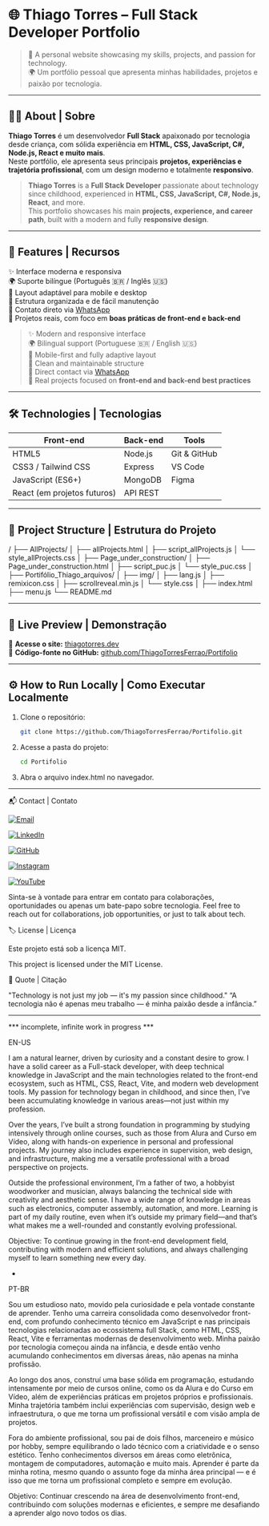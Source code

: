# 🌐 Thiago Torres – Full Stack Developer Portfolio

> 🚀 A personal website showcasing my skills, projects, and passion for technology.  
> 🌍 Um portfólio pessoal que apresenta minhas habilidades, projetos e paixão por tecnologia.

---

## 🧑‍💻 About | Sobre

**Thiago Torres** é um desenvolvedor **Full Stack** apaixonado por tecnologia desde criança, com sólida experiência em **HTML, CSS, JavaScript, C#, Node.js, React e muito mais**.  
Neste portfólio, ele apresenta seus principais **projetos, experiências e trajetória profissional**, com um design moderno e totalmente **responsivo**.

> **Thiago Torres** is a **Full Stack Developer** passionate about technology since childhood, experienced in **HTML, CSS, JavaScript, C#, Node.js, React**, and more.  
> This portfolio showcases his main **projects, experience, and career path**, built with a modern and fully **responsive design**.

---

## 🎨 Features | Recursos

✨ Interface moderna e responsiva  
🌍 Suporte bilíngue (Português 🇧🇷 / Inglês 🇺🇸)  
📱 Layout adaptável para mobile e desktop  
🧩 Estrutura organizada e de fácil manutenção  
💬 Contato direto via [WhatsApp](https://wa.me/5535997629116?text=Hello%2C%20I%20would%20like%20to%20talk%20about%20the%20Hellforge%21)  
🧠 Projetos reais, com foco em **boas práticas de front-end e back-end**  

> ✨ Modern and responsive interface  
> 🌍 Bilingual support (Portuguese 🇧🇷 / English 🇺🇸)  
> 📱 Mobile-first and fully adaptive layout  
> 🧩 Clean and maintainable structure  
> 💬 Direct contact via [WhatsApp](https://wa.me/5535997629116?text=Hello%2C%20I%20would%20like%20to%20talk%20about%20the%20Hellforge%21)  
> 🧠 Real projects focused on **front-end and back-end best practices**

---

## 🛠️ Technologies | Tecnologias

| Front-end | Back-end | Tools |
|------------|-----------|--------|
| HTML5 | Node.js | Git & GitHub |
| CSS3 / Tailwind CSS | Express | VS Code |
| JavaScript (ES6+) | MongoDB | Figma |
| React (em projetos futuros) | API REST | |

---

## 🧩 Project Structure | Estrutura do Projeto

/
├── AllProjects/
│   ├── allProjects.html
│   ├── script_allProjects.js
│   └── style_allProjects.css
│
├── Page_under_construction/
│   ├── Page_under_construction.html
│   ├── script_puc.js
│   └── style_puc.css
│
├── Portifólio_Thiago_arquivos/
│   ├── img/
│   ├── lang.js
│   ├── remixicon.css
│   ├── scrollreveal.min.js
│   └── style.css
│
├── index.html
├── menu.js
└── README.md


---

## 🚀 Live Preview | Demonstração

🔗 **Acesse o site:** [thiagotorres.dev](https://thiagotorres.dev/)  
💾 **Código-fonte no GitHub:** [github.com/ThiagoTorresFerrao/Portifolio](https://github.com/ThiagoTorresFerrao/Portifolio)

---

## ⚙️ How to Run Locally | Como Executar Localmente

1. Clone o repositório:
   ```bash
   git clone https://github.com/ThiagoTorresFerrao/Portifolio.git

2. Acesse a pasta do projeto:
    ```bash
    cd Portifolio

3. Abra o arquivo index.html no navegador.

---

📬 Contact | Contato

[![Email](https://img.shields.io/badge/Email-D14836?style=for-the-badge&logo=gmail&logoColor=white)](mailto:thiago.guitarrista@bol.com.br)

[![LinkedIn](https://img.shields.io/badge/LinkedIn-0077B5?style=for-the-badge&logo=linkedin&logoColor=white)](https://linkedin.com/in/thiagotorresferrao)

[![GitHub](https://img.shields.io/badge/GitHub-100000?style=for-the-badge&logo=github&logoColor=white)](https://github.com/ThiagoTorresFerrao)

[![Instagram](https://img.shields.io/badge/Instagram-E4405F?style=for-the-badge&logo=instagram&logoColor=white)](https://www.instagram.com/thiagotorresferrao/)

[![YouTube](https://img.shields.io/badge/YouTube-FF0000?style=for-the-badge&logo=youtube&logoColor=white)](https://www.youtube.com/@Thiago_Torres)


Sinta-se à vontade para entrar em contato para colaborações, oportunidades ou apenas um bate-papo sobre tecnologia.
Feel free to reach out for collaborations, job opportunities, or just to talk about tech.

🏷️ License | Licença

Este projeto está sob a licença MIT.

This project is licensed under the MIT License.


💬 Quote | Citação

"Technology is not just my job — it's my passion since childhood."
“A tecnologia não é apenas meu trabalho — é minha paixão desde a infância.”

---

*** incomplete, infinite work in progress ***

EN-US

I am a natural learner, driven by curiosity and a constant desire to grow. I have a solid career as a Full-stack developer, with deep technical knowledge in JavaScript and the main technologies related to the front-end ecosystem, such as HTML, CSS, React, Vite, and modern web development tools. My passion for technology began in childhood, and since then, I’ve been accumulating knowledge in various areas—not just within my profession.

Over the years, I’ve built a strong foundation in programming by studying intensively through online courses, such as those from Alura and Curso em Vídeo, along with hands-on experience in personal and professional projects. My journey also includes experience in supervision, web design, and infrastructure, making me a versatile professional with a broad perspective on projects.

Outside the professional environment, I’m a father of two, a hobbyist woodworker and musician, always balancing the technical side with creativity and aesthetic sense. I have a wide range of knowledge in areas such as electronics, computer assembly, automation, and more. Learning is part of my daily routine, even when it’s outside my primary field—and that’s what makes me a well-rounded and constantly evolving professional.

Objective: To continue growing in the front-end development field, contributing with modern and efficient solutions, and always challenging myself to learn something new every day.


-


PT-BR

Sou um estudioso nato, movido pela curiosidade e pela vontade constante de aprender. Tenho uma carreira consolidada como desenvolvedor front-end, com profundo conhecimento técnico em JavaScript e nas principais tecnologias relacionadas ao ecossistema full Stack, como HTML, CSS, React, Vite e ferramentas modernas de desenvolvimento web. Minha paixão por tecnologia começou ainda na infância, e desde então venho acumulando conhecimentos em diversas áreas, não apenas na minha profissão.

Ao longo dos anos, construí uma base sólida em programação, estudando intensamente por meio de cursos online, como os da Alura e do Curso em Vídeo, além de experiências práticas em projetos próprios e profissionais. Minha trajetória também inclui experiências com supervisão, design web e infraestrutura, o que me torna um profissional versátil e com visão ampla de projetos.

Fora do ambiente profissional, sou pai de dois filhos, marceneiro e músico por hobby, sempre equilibrando o lado técnico com a criatividade e o senso estético. Tenho conhecimentos diversos em áreas como eletrônica, montagem de computadores, automação e muito mais. Aprender é parte da minha rotina, mesmo quando o assunto foge da minha área principal — e é isso que me torna um profissional completo e sempre em evolução.

Objetivo: Continuar crescendo na área de desenvolvimento front-end, contribuindo com soluções modernas e eficientes, e sempre me desafiando a aprender algo novo todos os dias.
